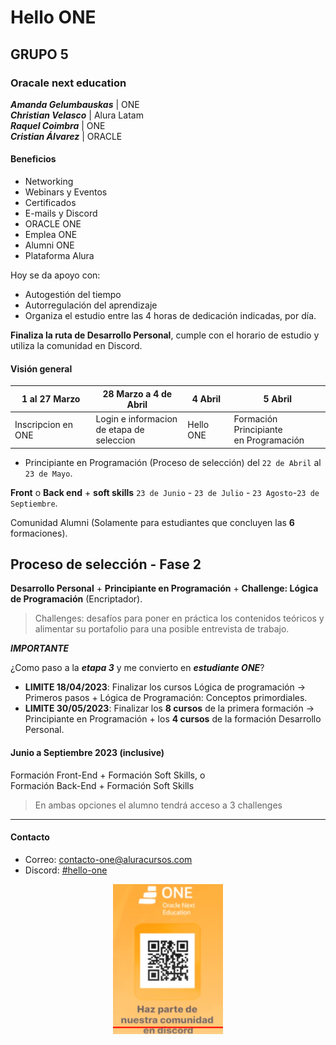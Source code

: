 # Hello ONE

## GRUPO 5

### Oracale next education

***Amanda Gelumbauskas*** | ONE  
***Christian Velasco*** | Alura Latam  
***Raquel Coimbra*** | ONE  
***Cristian Álvarez*** | ORACLE  

#### Beneficios

- Networking
- Webinars y Eventos
- Certificados
- E-mails y Discord
- ORACLE ONE
- Emplea ONE
- Alumni ONE
- Plataforma Alura

Hoy se da apoyo con:

- Autogestión del tiempo
- Autorregulación del aprendizaje
- Organiza el estudio entre las 4 horas de dedicación indicadas, por día.

**Finaliza la ruta de Desarrollo Personal**, cumple con el horario de estudio
y utiliza la comunidad en Discord.

#### Visión general

| 1 al 27 Marzo | 28 Marzo a 4 de Abril | 4 Abril | 5 Abril |
| - | - | - | - |
| Inscripcion en ONE | Login e informacion</br>de etapa de seleccion | Hello ONE | Formación Principiante</br>en Programación |

- Principiante en Programación (Proceso de selección) del `22 de Abril` al `23 de Mayo`.

**Front** o **Back end** + **soft skills** `23 de Junio` - `23 de Julio` -
`23 Agosto`-`23 de Septiembre`.

Comunidad Alumni (Solamente para estudiantes que concluyen las **6** formaciones).

## Proceso de selección - Fase 2

**Desarrollo Personal** + **Principiante en Programación** + **Challenge: Lógica de
Programación** (Encriptador).

> Challenges: desafíos para poner en práctica los contenidos teóricos y
alimentar su portafolio para una posible entrevista de trabajo.

***IMPORTANTE***

¿Como paso a la ***etapa 3*** y me convierto en ***estudiante ONE***?

- **LIMITE 18/04/2023**: Finalizar los cursos Lógica de programación -> Primeros
pasos + Lógica de Programación: Conceptos primordiales.
- **LIMITE 30/05/2023**: Finalizar los **8 cursos** de la primera formación ->
Principiante en Programación + los **4 cursos** de la formación Desarrollo Personal.

#### Junio a Septiembre 2023 (inclusive)

Formación Front-End + Formación Soft Skills, o  
Formación Back-End + Formación Soft Skills

> En ambas opciones el alumno tendrá acceso a 3 challenges

----

#### Contacto

- Correo: contacto-one@aluracursos.com
- Discord: [#hello-one]()

<p align="center">
    <img style="align: center;" width="35%" src="./qr_helloONE.png"/>
    <br/><br/>
</p>


